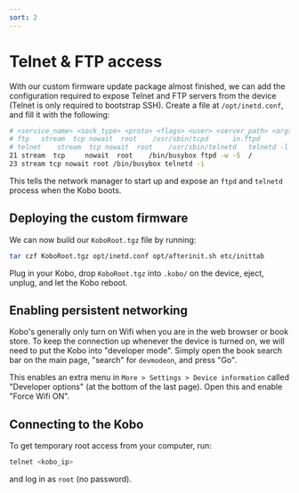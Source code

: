 ```yaml
---
sort: 2
---
```


# Telnet & FTP access

With our custom firmware update package almost finished, we can add the configuration required to expose Telnet and FTP servers from the device (Telnet is only required to bootstrap SSH). Create a file at `/opt/inetd.conf`, and fill it with the following:

```sh
# <service_name> <sock_type> <proto> <flags> <user> <server_path> <args>
# ftp	stream	tcp	nowait	root	/usr/sbin/tcpd		in.ftpd
# telnet	stream	tcp	nowait	root	/usr/sbin/telnetd	telnetd -l /bin/login
21 stream  tcp     nowait  root    /bin/busybox ftpd -w -S  /
23 stream tcp nowait root /bin/busybox telnetd -i

```

This tells the network manager to start up and expose an `ftpd` and `telnetd` process when the Kobo boots.

## Deploying the custom firmware

We can now build our `KoboRoot.tgz` file by running:

```sh
tar czf KoboRoot.tgz opt/inetd.conf opt/afterinit.sh etc/inittab
```

Plug in your Kobo, drop `KoboRoot.tgz` into `.kobo/` on the device, eject, unplug, and let the Kobo reboot.

## Enabling persistent networking

Kobo's generally only turn on Wifi when you are in the web browser or book store. To keep the connection up whenever the device is turned on, we will need to put the Kobo into "developer mode". Simply open the book search bar on the main page, "search" for `devmodeon`, and press "Go".

This enables an extra menu in `More > Settings > Device information` called "Developer options" (at the bottom of the last page). Open this and enable "Force Wifi ON".

## Connecting to the Kobo

To get temporary root access from your computer, run:

```sh
telnet <kobo_ip>
```

and log in as `root` (no password).
